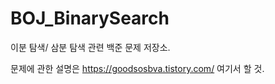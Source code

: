 # BOJ_BinarySearch

이분 탐색/ 삼분 탐색 관련 백준 문제 저장소.

문제에 관한 설명은 https://goodsosbva.tistory.com/ 여기서 할 것.
